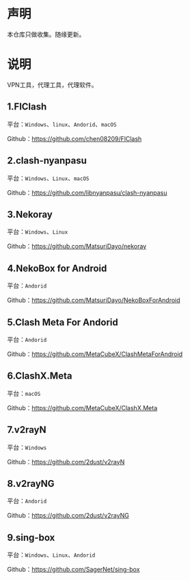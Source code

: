 # 声明

本仓库只做收集。随缘更新。

# 说明

VPN工具，代理工具，代理软件。

## 1.FlClash

平台：`Windows`、`linux`、`Andorid`、`macOS`

Github：https://github.com/chen08209/FlClash

## 2.clash-nyanpasu

平台：`Windows`、`Linux`、`macOS`

Github：https://github.com/libnyanpasu/clash-nyanpasu

## 3.Nekoray

平台：`Windows`、`Linux`

Github：https://github.com/MatsuriDayo/nekoray

## 4.NekoBox for Android

平台：`Andorid`

Github：https://github.com/MatsuriDayo/NekoBoxForAndroid

## 5.Clash Meta For Andorid

平台：`Andorid`

Github：https://github.com/MetaCubeX/ClashMetaForAndroid

## 6.ClashX.Meta

平台：`macOS`

Github：https://github.com/MetaCubeX/ClashX.Meta

## 7.v2rayN

平台：`Windows`

Github：https://github.com/2dust/v2rayN

## 8.v2rayNG

平台：`Andorid`

Github：https://github.com/2dust/v2rayNG

## 9.sing-box

平台：`Windows`、`Linux`、`Andorid`

Github：https://github.com/SagerNet/sing-box
